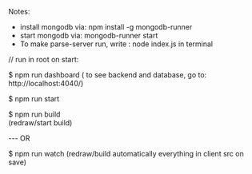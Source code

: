 Notes:
- install mongodb via: npm install -g mongodb-runner
- start mongodb via: mongodb-runner start 
- To make parse-server run, write : node index.js in terminal


// run in root
on start: 

$ npm run dashboard 
( to see backend and database, go to: http://localhost:4040/)

$ npm run start

$ npm run build  
(redraw/start build)

--- OR

$ npm run watch
(redraw/build automatically everything in client src on save)
